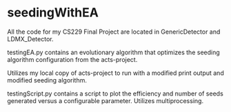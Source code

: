 # seedingWithEA
All the code for my CS229 Final Project are located in GenericDetector and LDMX_Detector.

testingEA.py contains an evolutionary algorithm that optimizes the seeding algorithm configuration from the acts-project.

Utilizes my local copy of acts-project to run with a modified print output and modified seeding algorithm.

testingScript.py contains a script to plot the efficiency and number of seeds generated versus a configurable parameter. Utilizes multiprocessing.
